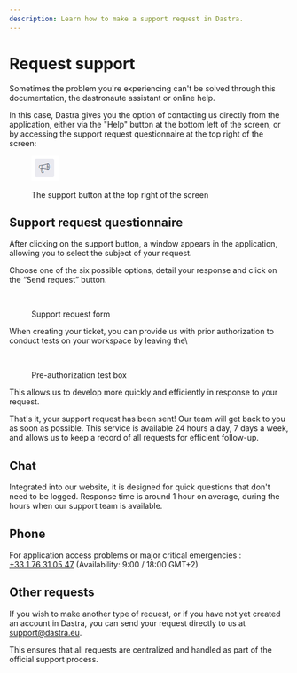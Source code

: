 ```yaml
---
description: Learn how to make a support request in Dastra.
---
```


# Request support

Sometimes the problem you're experiencing can't be solved through this documentation, the dastronaute assistant or online help.&#x20;

In this case, Dastra gives you the option of contacting us directly from the application, either via the "Help" button at the bottom left of the screen, or by accessing the support request questionnaire at the top right of the screen:

<figure><img src="../../.gitbook/assets/image (6).png" alt=""><figcaption><p>The support button at the top right of the screen</p></figcaption></figure>

## Support request questionnaire

After clicking on the support button, a window appears in the application, allowing you to select the subject of your request.

Choose one of the six possible options, detail your response and click on the “Send request” button.

<figure><img src="../../.gitbook/assets/Capture d’écran 2023-06-07 à 10.55.13.png" alt="" width="563"><figcaption><p>Support request form</p></figcaption></figure>



When creating your ticket, you can provide us with prior authorization to conduct tests on your workspace by leaving the\


<figure><img src="../../.gitbook/assets/Capture d&#x27;écran 2025-05-15 101639.png" alt=""><figcaption><p>Pre-authorization test box</p></figcaption></figure>

This allows us to develop more quickly and efficiently in response to your request.



That's it, your support request has been sent! Our team will get back to you as soon as possible. This service is available 24 hours a day, 7 days a week, and allows us to keep a record of all requests for efficient follow-up.

## Chat&#x20;

Integrated into our website, it is designed for quick questions that don't need to be logged. Response time is around 1 hour on average, during the hours when our support team is available.

## Phone

&#x20;For application access problems or major critical emergencies :\
[+33 1 76 31 05 47](telto:+33176310547) (Availability: 9:00 / 18:00 GMT+2)

## Other requests&#x20;

If you wish to make another type of request, or if you have not yet created an account in Dastra, you can send your request directly to us at [support@dastra.eu](mailto:support@dastra.com).



This ensures that all requests are centralized and handled as part of the official support process.
